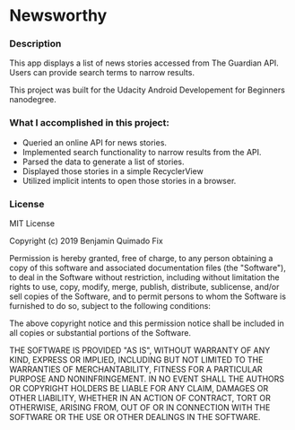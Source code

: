 # Newsworthy

### Description
This app displays a list of news stories accessed from The Guardian API.  Users can provide search terms to narrow results.

This project was built for the Udacity Android Developement for Beginners nanodegree.


### What I accomplished in this project:

* Queried an online API for news stories.
* Implemented search functionality to narrow results from the API.
* Parsed the data to generate a list of stories.
* Displayed those stories in a simple RecyclerView
* Utilized implicit intents to open those stories in a browser.

### License

MIT License

Copyright (c) 2019 Benjamin Quimado Fix

Permission is hereby granted, free of charge, to any person obtaining a copy
of this software and associated documentation files (the "Software"), to deal
in the Software without restriction, including without limitation the rights
to use, copy, modify, merge, publish, distribute, sublicense, and/or sell
copies of the Software, and to permit persons to whom the Software is
furnished to do so, subject to the following conditions:

The above copyright notice and this permission notice shall be included in all
copies or substantial portions of the Software.

THE SOFTWARE IS PROVIDED "AS IS", WITHOUT WARRANTY OF ANY KIND, EXPRESS OR
IMPLIED, INCLUDING BUT NOT LIMITED TO THE WARRANTIES OF MERCHANTABILITY,
FITNESS FOR A PARTICULAR PURPOSE AND NONINFRINGEMENT. IN NO EVENT SHALL THE
AUTHORS OR COPYRIGHT HOLDERS BE LIABLE FOR ANY CLAIM, DAMAGES OR OTHER
LIABILITY, WHETHER IN AN ACTION OF CONTRACT, TORT OR OTHERWISE, ARISING FROM,
OUT OF OR IN CONNECTION WITH THE SOFTWARE OR THE USE OR OTHER DEALINGS IN THE
SOFTWARE.
